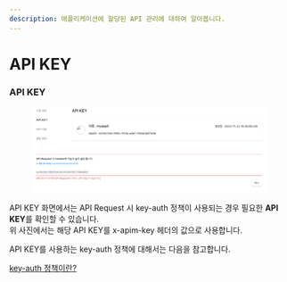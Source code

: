 ```yaml
---
description: 애플리케이션에 할당된 API 관리에 대하여 알아봅니다.
---
```


# API KEY

### API KEY

<figure><img src="../../.gitbook/assets/image (3) (1) (1) (1).png" alt=""><figcaption></figcaption></figure>

API KEY 화면에서는 API Request 시 key-auth 정책이 사용되는 경우 필요한 **API KEY**를 확인할 수 있습니다.\
위 사진에서는 해당 API KEY를 x-apim-key 헤더의 값으로 사용합니다.

API KEY를 사용하는 key-auth 정책에 대해서는 다음을 참고합니다.

[key-auth 정책이란?](../../apim-console/apim-manage/api-key.md#api-key-auth)

